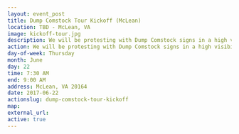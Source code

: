 ```yaml
---
layout: event_post
title: Dump Comstock Tour Kickoff (McLean)
location: TBD - McLean, VA
image: kickoff-tour.jpg
description: We will be protesting with Dump Comstock signs in a high visibility area. Come on out before work and see the new mobile billboard and be part of our media event.
action: We will be protesting with Dump Comstock signs in a high visibility area. Come on out before work and see the new mobile billboard and be part of our media event.
day-of-week: Thursday
month: June
day: 22
time: 7:30 AM
end: 9:00 AM
address: McLean, VA 20164
date: 2017-06-22
actionslug: dump-comstock-tour-kickoff
map:
external_url:
active: true
---
```

